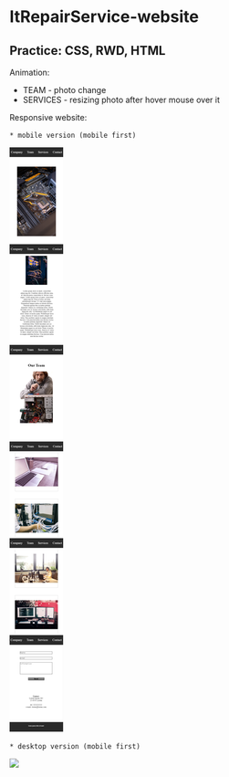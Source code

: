 # ItRepairService-website

## Practice: CSS, RWD, HTML


Animation:

* TEAM - photo change
* SERVICES - resizing photo after hover mouse over it



Responsive website:

```
* mobile version (mobile first)
```
![](https://github.com/mioko1/ItRepairService-Website/blob/master/view/mobileVersion.png)
```
* desktop version (mobile first)
```
![](https://github.com/mioko1/ItRepairService-Website/blob/master/view/desktopVersion.png)

